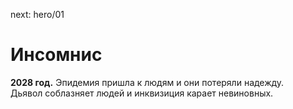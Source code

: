 next: hero/01

# Инсомнис

**2028 год.**
Эпидемия пришла к людям и
они потеряли надежду.
Дьявол соблазняет людей и
инквизиция карает невиновных.
